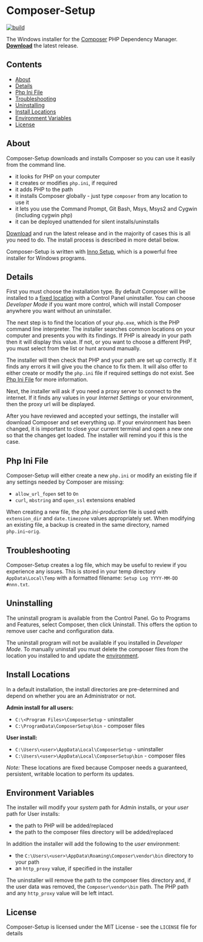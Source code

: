 # Composer-Setup

[![build](https://github.com/composer/windows-setup/workflows/build/badge.svg)](https://github.com/composer/windows-setup/actions)

The Windows installer for the [Composer][composer] PHP Dependency Manager. [**Download**][download] the latest release.

## Contents
* [About](#About)
* [Details](#Details)
* [Php Ini File](#Php-Ini-File)
* [Troubleshooting](#Troubleshooting)
* [Uninstalling](#Uninstalling)
* [Install Locations](#Locations)
* [Environment Variables](#Environment)
* [License](#License)

<a name="About"></a>
## About

Composer-Setup downloads and installs Composer so you can use it easily from the command line.

* it looks for PHP on your computer
* it creates or modifies `php.ini`, if required
* it adds PHP to the path
* it installs Composer globally - just type `composer` from any location to use it
* it lets you use the Command Prompt, Git Bash, Msys, Msys2 and Cygwin (including cygwin php)
* it can be deployed unattended for silent installs/uninstalls

[Download][download] and run the latest release and in the majority of cases this is all you need to do. The install process is described in more detail below.

Composer-Setup is written with [Inno Setup][inno], which is a powerful free installer for Windows programs.

<a name="Details"></a>
## Details

First you must choose the installation type. By default Composer will be installed to a [fixed location](#Locations)
with a Control Panel uninstaller. You can choose _Developer Mode_ if you want more control, which will install
Composer anywhere you want without an uninstaller.

The next step is to find the location of your `php.exe`, which is the PHP command line interpreter. The installer
searches common locations on your computer and presents you with its findings. If PHP is already in your path then it
will display this value. If not, or you want to choose a different PHP, you must select from the list or hunt around manually.

The installer will then check that PHP and your path are set up correctly. If it finds any errors it will give you
the chance to fix them. It will also offer to either create or modify the `php.ini` file if required settings do not exist. See [Php Ini File](#Php-Ini-File) for more information.

Next, the installer will ask if you need a proxy server to connect to the internet. If it finds any values in your
*Internet Settings* or your environment, then the proxy url will be displayed.

After you have reviewed and accepted your settings, the installer will download Composer and set everything up. If your
environment has been changed, it is important to close your current terminal and open a new one so that the changes get
loaded. The installer will remind you if this is the case.

<a name="Php-Ini-File"></a>
## Php Ini File
Composer-Setup will either create a new `php.ini` or modify an existing file if any settings needed by Composer are missing:

* `allow_url_fopen` set to `On`
* `curl`, `mbstring` and `open_ssl` extensions enabled

When creating a new file, the _php.ini-production_ file is used with `extension_dir` and `date.timezone` values appropriately set. When modifying an existing file, a backup is created in the same directory, named `php.ini~orig`.

<a name="Troubleshooting"></a>
## Troubleshooting
Composer-Setup creates a log file, which may be useful to review if you experience any issues. This is stored in your
temp directory `AppData\Local\Temp` with a formatted filename: `Setup Log YYYY-MM-DD #nnn.txt`.

<a name="Uninstalling"></a>
## Uninstalling

The uninstall program is available from the Control Panel. Go to Programs and Features, select Composer, then click
Uninstall. This offers the option to remove user cache and configuration data.

The uninstall program will not be available if you installed in _Developer Mode_. To manually uninstall you must delete
the composer files from the location you installed to and update the [environment](#Environment).

<a name="Locations"></a>
## Install Locations

In a default installation, the install directories are pre-determined and depend on whether you are an Administrator or not.

**Admin install for all users:**

* `C:\<Program Files>\ComposerSetup` - uninstaller
* `C:\ProgramData\ComposerSetup\bin` - composer files

**User install:**

* `C:\Users\<user>\AppData\Local\ComposerSetup` - uninstaller
* `C:\Users\<user>\AppData\Local\ComposerSetup\bin` - composer files

*Note:* These locations are fixed because Composer needs a guaranteed, persistent, writable location to perform its updates.

<a name="Environment"></a>
## Environment Variables

The installer will modify your _system_ path for Admin installs, or your _user_ path for User installs:

* the path to PHP will be added/replaced
* the path to the composer files directory will be added/replaced

In addition the installer will add the following to the _user_ environment:

* the `C:\Users\<user>\AppData\Roaming\Composer\vendor\bin` directory to your path
* an `http_proxy` value, if specified in the installer

The uninstaller will remove the path to the composer files directory and, if the user data was removed, the
`Composer\vendor\bin` path. The PHP path and any `http_proxy` value will be left intact.

<a name="License"></a>
## License

Composer-Setup is licensed under the MIT License - see the `LICENSE` file for details


  [composer]:   https://getcomposer.org/
  [download]:   https://github.com/johnstevenson/composer-setup/releases/latest
  [inno]:       http://www.jrsoftware.org/isinfo.php
